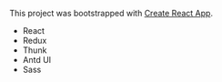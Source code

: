This project was bootstrapped with [Create React App](https://github.com/facebook/create-react-app).

- React
- Redux
- Thunk
- Antd UI
- Sass

